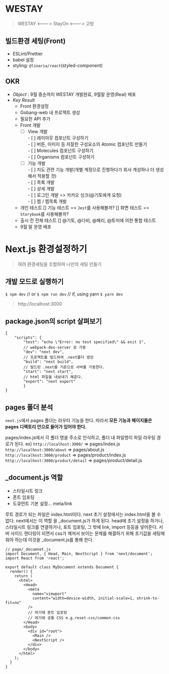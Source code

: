 # WESTAY

> WESTAY <---> StayOn <---> 고방

## 빌드환경 세팅(Front)

-   ESLint/Prettier
-   babel 설정
-   styling: `@linaria/react`(styled-component)

## OKR

-   _Object_ : 9월 중순까지 WESTAY 개발완료, 9월말 운영(Real) 배포
-   _Key Result_
    -   Front 환경설정
    -   Gobang-web 내 프로젝트 생성
    -   필요한 API 추가
    -   Front 개발
        -   [ ] View 개발  
                 - [ ] 레이아웃 컴포넌트 구성하기  
                 - [ ] 버튼, 이미지 등 자잘한 구성요소의 Atomic 컴포넌트 만들기  
                 - [ ] Molecules 컴포넌트 구성하기  
                 - [ ] Organisms 컴포넌트 구성하기
        -   [ ] 기능 개발  
                 - [ ] 지도 관련 기능 개발(개별 계정으로 진행하다가 회사 계성하나 더 생성해서 적용할 것)  
                 - [ ] 목록 개발  
                 - [ ] 상세 개발  
                 - [ ] 로그인 개발 => 카카오 싱크(@기토에게 요청)  
                 - [ ] 찜 / 찜목록 개발
    -   개인 테스트
        [] 기능 테스트 => `Jest`를 사용해볼까?
        [] 화면 테스트 => `Storybook`를 사용해볼까?
    -   출시 전 전체 테스트
        [] @기토, @다비, @해리, @토미에 의한 통합 테스트
    -   9월 말 운영 배포

# Next.js 환경설정하기

> 여려 환경세팅을 조합하여 나만의 세팅 만들기

## 개발 모드로 실행하기

`$ npm dev`
// or
`$ npm run dev`
// if, using yarn
`$ yarn dev`

> http://localhost:3000

## package.json의 script 살펴보기

```
{
	"scripts": {
    	"test": "echo \"Error: no test specified\" && exit 1",
	    // webpack-dev-server 로 가동
	    "dev": "next dev",
	    // 프로젝트를 빌드하여 .next폴더 생성
	    "build": "next build",
	    // 빌드된 .next를 기준으로 서버를 가동한다.
	    "start": "next start",
	    // html 파일을 내보내기 해준다.
	    "export": "next export"
        }
}
```

## pages 폴더 분석

`next.js`에서 pages 폴더는 라우터 기능을 한다. 따라서 **모든 기능과 페이지들은 pages 디렉토리 안으로 들어가 있어야 한다.**

pages/index.js에서 각 폴더 명을 주소로 인식하고, 폴더 내 파일명이 파일 라우팅 경로가 된다.
ex)
`http://localhost:3000/` => pages/index.js
`http://localhost:3000/about` => pages/about.js
`http://localhost:3000/product` => pages/product/index.js
`http://localhost:3000/product/detail` => pages/product/detail.js

## \_document.js 역할

-   스타일시트 링크
-   폰트 임포팅
-   도큐먼트 기본 설정... meta/link

루트 경로가 되는 파일은 index.html이다. next 초기 설정에서는 index.html을 볼 수 없다. next에서는 이 역할 을 \_document.js가 하게 된다. head에 초기 설정을 하거나, 스타일시트 링크를 연결하거나, 포트 임포팅, 그 밖에 link, import 등등을 넣어준다. 서버 사이드 렌더링이 되면서 css가 깨져서 보이는 문제를 해결하기 위해 초기값을 세팅해줘야 하는데 이것을 \_document.js를 통해 한다.

```
// page/_documnet.js
import Document, { Head, Main, NextScript } from 'next/document';
import React from 'react';

export default class MyDocument extends Document {
  render() {
    return (
      <html>
        <Head>
          <meta
            name="viewport"
            content="width=device-width, initial-scale=1, shrink-to-fit=no"
          />
          // 여기에 폰트 임포팅
          // 여기에 공통 CSS e.g.reset-css/common.css
        </Head>
        <body>
          <div id="root">
            <Main />
            <NextScript />
          </div>
        </body>
      </html>
    );
  }
}
```
